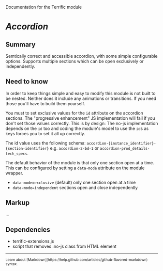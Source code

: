 Documentation for the Terrific module

# *Accordion*


## Summary

Semtically correct and accessible accordion, with some simple configurable options. Supports multiple sections which can be open exclusively or independently.

## Need to know

In order to keep things simple and easy to modify this module is not built to be nested. Neither does it include any animations or transitions. If you need those you'll have to build them yourself.

You must to set exclusive values for the `id` attribute on the accordion sections. The "progressive enhancement" JS implementation will fail if you don't set those values correctly. This is by design: The no-js implementation depends on the `id` too and coding the module's model to use the `id`s as keys forces you to set it all up correctly.

The id value uses the following schema: `accordion-{instance_identifier}-{section-identifier}` e.g. `accordion-2-bd-1` or `accordion-prod_details-tech_specs`.

The default behavior of the module is that only one section open at a time. This can be configured by setting a `data-mode` attribute on the module wrapper.

- `data-mode=exclusive` (default) only one section open at a time
- `data-mode=independent` sections open and close independently

## Markup

...

## Dependencies

- terrific-extensions.js
- script that removes .no-js class from HTML element

---

<small>
	Learn about [Markdown](https://help.github.com/articles/github-flavored-markdown) syntax.
<small>
